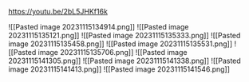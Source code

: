 https://youtu.be/2bL5JHKf16k


![[Pasted image 20231115134914.png]]
![[Pasted image 20231115135121.png]]
![[Pasted image 20231115135333.png]]
![[Pasted image 20231115135458.png]]
![[Pasted image 20231115135531.png]]
![[Pasted image 20231115135706.png]]
![[Pasted image 20231115141305.png]]
![[Pasted image 20231115141338.png]]
![[Pasted image 20231115141413.png]]
![[Pasted image 20231115141546.png]]
